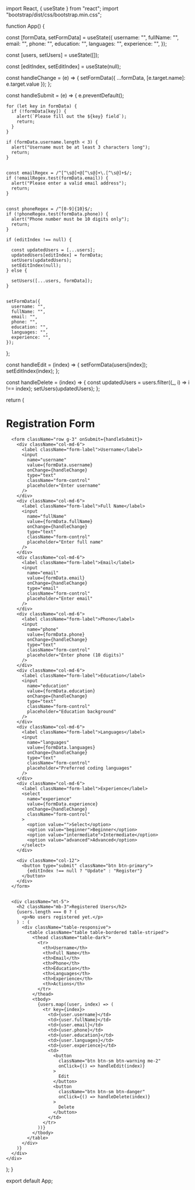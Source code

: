 import React, { useState } from "react";
import "bootstrap/dist/css/bootstrap.min.css";

function App() {
 
  const [formData, setFormData] = useState({
    username: "",
    fullName: "",
    email: "",
    phone: "",
    education: "",
    languages: "",
    experience: "",
  });


  const [users, setUsers] = useState([]);

  const [editIndex, setEditIndex] = useState(null);

  
  const handleChange = (e) => {
    setFormData({ ...formData, [e.target.name]: e.target.value });
  };


  const handleSubmit = (e) => {
    e.preventDefault();

  
    for (let key in formData) {
      if (!formData[key]) {
        alert(`Please fill out the ${key} field`);
        return;
      }
    }

    if (formData.username.length < 3) {
      alert("Username must be at least 3 characters long");
      return;
    }


    const emailRegex = /^[^\s@]+@[^\s@]+\.[^\s@]+$/;
    if (!emailRegex.test(formData.email)) {
      alert("Please enter a valid email address");
      return;
    }

  
    const phoneRegex = /^[0-9]{10}$/;
    if (!phoneRegex.test(formData.phone)) {
      alert("Phone number must be 10 digits only");
      return;
    }

    if (editIndex !== null) {
 
      const updatedUsers = [...users];
      updatedUsers[editIndex] = formData;
      setUsers(updatedUsers);
      setEditIndex(null);
    } else {
 
      setUsers([...users, formData]);
    }

  
    setFormData({
      username: "",
      fullName: "",
      email: "",
      phone: "",
      education: "",
      languages: "",
      experience: "",
    });
  };

  const handleEdit = (index) => {
    setFormData(users[index]);
    setEditIndex(index);
  };


  const handleDelete = (index) => {
    const updatedUsers = users.filter((_, i) => i !== index);
    setUsers(updatedUsers);
  };

  return (
    <div className="container mt-4">
      <h1 className="mb-4 text-center">Registration Form</h1>

   
      <form className="row g-3" onSubmit={handleSubmit}>
        <div className="col-md-6">
          <label className="form-label">Username</label>
          <input
            name="username"
            value={formData.username}
            onChange={handleChange}
            type="text"
            className="form-control"
            placeholder="Enter username"
          />
        </div>
        <div className="col-md-6">
          <label className="form-label">Full Name</label>
          <input
            name="fullName"
            value={formData.fullName}
            onChange={handleChange}
            type="text"
            className="form-control"
            placeholder="Enter full name"
          />
        </div>
        <div className="col-md-6">
          <label className="form-label">Email</label>
          <input
            name="email"
            value={formData.email}
            onChange={handleChange}
            type="email"
            className="form-control"
            placeholder="Enter email"
          />
        </div>
        <div className="col-md-6">
          <label className="form-label">Phone</label>
          <input
            name="phone"
            value={formData.phone}
            onChange={handleChange}
            type="text"
            className="form-control"
            placeholder="Enter phone (10 digits)"
          />
        </div>
        <div className="col-md-6">
          <label className="form-label">Education</label>
          <input
            name="education"
            value={formData.education}
            onChange={handleChange}
            type="text"
            className="form-control"
            placeholder="Education background"
          />
        </div>
        <div className="col-md-6">
          <label className="form-label">Languages</label>
          <input
            name="languages"
            value={formData.languages}
            onChange={handleChange}
            type="text"
            className="form-control"
            placeholder="Preferred coding languages"
          />
        </div>
        <div className="col-md-6">
          <label className="form-label">Experience</label>
          <select
            name="experience"
            value={formData.experience}
            onChange={handleChange}
            className="form-control"
          >
            <option value="">Select</option>
            <option value="beginner">Beginner</option>
            <option value="intermediate">Intermediate</option>
            <option value="advanced">Advanced</option>
          </select>
        </div>

        <div className="col-12">
          <button type="submit" className="btn btn-primary">
            {editIndex !== null ? "Update" : "Register"}
          </button>
        </div>
      </form>

  
      <div className="mt-5">
        <h2 className="mb-3">Registered Users</h2>
        {users.length === 0 ? (
          <p>No users registered yet.</p>
        ) : (
          <div className="table-responsive">
            <table className="table table-bordered table-striped">
              <thead className="table-dark">
                <tr>
                  <th>Username</th>
                  <th>Full Name</th>
                  <th>Email</th>
                  <th>Phone</th>
                  <th>Education</th>
                  <th>Languages</th>
                  <th>Experience</th>
                  <th>Actions</th>
                </tr>
              </thead>
              <tbody>
                {users.map((user, index) => (
                  <tr key={index}>
                    <td>{user.username}</td>
                    <td>{user.fullName}</td>
                    <td>{user.email}</td>
                    <td>{user.phone}</td>
                    <td>{user.education}</td>
                    <td>{user.languages}</td>
                    <td>{user.experience}</td>
                    <td>
                      <button
                        className="btn btn-sm btn-warning me-2"
                        onClick={() => handleEdit(index)}
                      >
                        Edit
                      </button>
                      <button
                        className="btn btn-sm btn-danger"
                        onClick={() => handleDelete(index)}
                      >
                        Delete
                      </button>
                    </td>
                  </tr>
                ))}
              </tbody>
            </table>
          </div>
        )}
      </div>
    </div>
  );
}

export default App;
